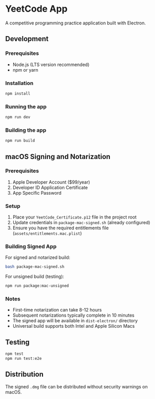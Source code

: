 # YeetCode App

A competitive programming practice application built with Electron.

## Development

### Prerequisites
- Node.js (LTS version recommended)
- npm or yarn

### Installation
```bash
npm install
```

### Running the app
```bash
npm run dev
```

### Building the app
```bash
npm run build
```

## macOS Signing and Notarization

### Prerequisites
1. Apple Developer Account ($99/year)
2. Developer ID Application Certificate
3. App Specific Password

### Setup
1. Place your `YeetCode_Certificate.p12` file in the project root
2. Update credentials in `package-mac-signed.sh` (already configured)
3. Ensure you have the required entitlements file (`assets/entitlements.mac.plist`)

### Building Signed App
For signed and notarized build:
```bash
bash package-mac-signed.sh
```

For unsigned build (testing):
```bash
npm run package:mac-unsigned
```

### Notes
- First-time notarization can take 8-12 hours
- Subsequent notarizations typically complete in 10 minutes
- The signed app will be available in `dist-electron/` directory
- Universal build supports both Intel and Apple Silicon Macs

## Testing
```bash
npm test
npm run test:e2e
```

## Distribution
The signed `.dmg` file can be distributed without security warnings on macOS.
